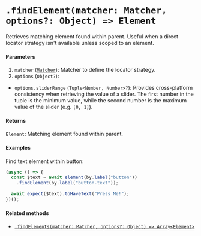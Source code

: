 # `.findElement(matcher: Matcher, options?: Object) => Element`

Retrieves matching element found within parent. Useful when a direct locator strategy isn't available unless scoped to an element.

#### Parameters

1. `matcher` ([`Matcher`](../matchers.md)): Matcher to define the locator strategy.
2. `options` (`Object?`):
  - `options.sliderRange` (`Tuple<Number, Number>?`): Provides cross-platform consistency when retrieving the value of a slider. The first number in the tuple is the minimum value, while the second number is the maximum value of the slider (e.g. `[0, 1]`).

#### Returns

`Element`: Matching element found within parent.

#### Examples

Find text element within button:

```javascript
(async () => {
  const $text = await element(by.label("button"))
    .findElement(by.label("button-text"));

  await expect($text).toHaveText("Press Me!");
})();
```

#### Related methods

- [`.findElements(matcher: Matcher, options?: Object) => Array<Element>`](./findElements.md)

